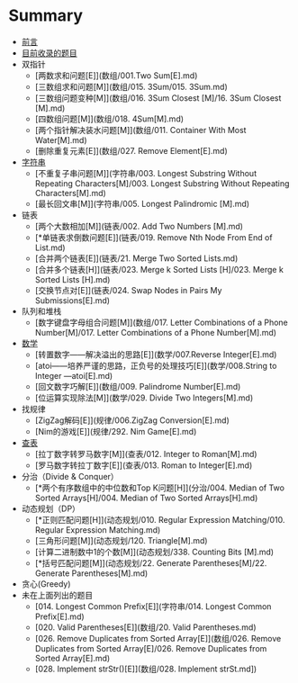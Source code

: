 # Summary

* [前言](README.md)
* [目前收录的题目](topic_include.md)   
* 双指针
   * [两数求和问题[E]](数组/001.Two Sum[E].md)
   * [三数组求和问题[M]](数组/015. 3Sum/015. 3Sum.md)
   * [三数组问题变种[M]](数组/016. 3Sum Closest [M]/16. 3Sum Closest [M].md)
   * [四数组问题[M]](数组/018. 4Sum[M].md)
   * [两个指针解决装水问题[M]](数组/011. Container With Most Water[M].md)
   * [删除重复元素[E]](数组/027. Remove Element[E].md)
* [字符串](字符串)
   * [不重复子串问题[M]](字符串/003. Longest Substring Without Repeating Characters[M]/003. Longest Substring Without Repeating Characters[M].md)
   * [最长回文串[M]](字符串/005. Longest Palindromic [M].md)
* 链表
   * [两个大数相加[M]](链表/002. Add Two Numbers [M].md)
   * [*单链表求倒数问题[E]](链表/019. Remove Nth Node From End of List.md)
   * [合并两个链表[E]](链表/21. Merge Two Sorted Lists.md)
   * [合并多个链表[H]](链表/023. Merge k Sorted Lists [H]/023. Merge k Sorted Lists [H].md)
   * [交换节点对[E]](链表/024. Swap Nodes in Pairs   My Submissions[E].md)
* 队列和堆栈  
   * [数字键盘字母组合问题[M]](数组/017. Letter Combinations of a Phone Number[M]/017. Letter Combinations of a Phone Number[M].md)
* [数学](数学)
   * [转置数字——解决溢出的思路[E]](数学/007.Reverse Integer[E].md)
   * [atoi——培养严谨的思路，正负号的处理技巧[E]](数学/008.String to Integer —atoi[E].md)
   * [回文数字巧解[E]](数组/009. Palindrome Number[E].md)
   * [位运算实现除法[M]](数学/029. Divide Two Integers[M].md)
* 找规律
   * [ZigZag解码[E]](规律/006.ZigZag Conversion[E].md)
   * [Nim的游戏[E]](规律/292. Nim Game[E].md)
* [查表](查表)
   * [拉丁数字转罗马数字[M]](查表/012. Integer to Roman[M].md)
   * [罗马数字转拉丁数字[E]](查表/013. Roman to Integer[E].md)
* 分治（Divide & Conquer）
   * [*两个有序数组中的中位数和Top K问题[H]](分治/004. Median of Two Sorted Arrays[H]/004. Median of Two Sorted Arrays[H].md)
* 动态规划（DP）
   * [*正则匹配问题[H]](动态规划/010. Regular Expression Matching/010. Regular Expression Matching.md)
   * [三角形问题[M]](动态规划/120. Triangle[M].md)
   * [计算二进制数中1的个数[M]](动态规划/338. Counting Bits [M].md)
   * [*括号匹配问题[M]](动态规划/22. Generate Parentheses[M]/22. Generate Parentheses[M].md)
* 贪心(Greedy)
* 未在上面列出的题目
   * [014. Longest Common Prefix[E]](字符串/014. Longest Common Prefix[E].md)
   * [020. Valid Parentheses[E]](数组/20. Valid Parentheses.md)
   * [026. Remove Duplicates from Sorted Array[E]](数组/026. Remove Duplicates from Sorted Array[E]/026. Remove Duplicates from Sorted Array[E].md)
   * [028. Implement strStr()[E]](数组/028. Implement strSt.md])
